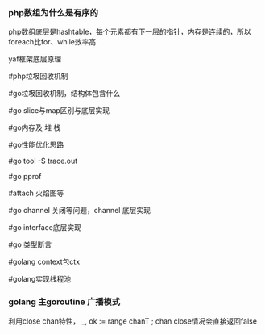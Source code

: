 ### php数组为什么是有序的

​	php数组底层是hashtable，每个元素都有下一层的指针，内存是连续的，所以foreach比for、while效率高



yaf框架底层原理

#php垃圾回收机制

#go垃圾回收机制，结构体包含什么

#go slice与map区别与底层实现

#go内存及 堆 栈

#go性能优化思路

#go tool -S trace.out 

#go pprof 

#attach 火焰图等

#go channel 关闭等问题，channel 底层实现

#go interface底层实现

#go 类型断言

#golang context包ctx

#golang实现线程池

### golang 主goroutine 广播模式

利用close chan特性， _, ok := range chanT ; chan close情况会直接返回false